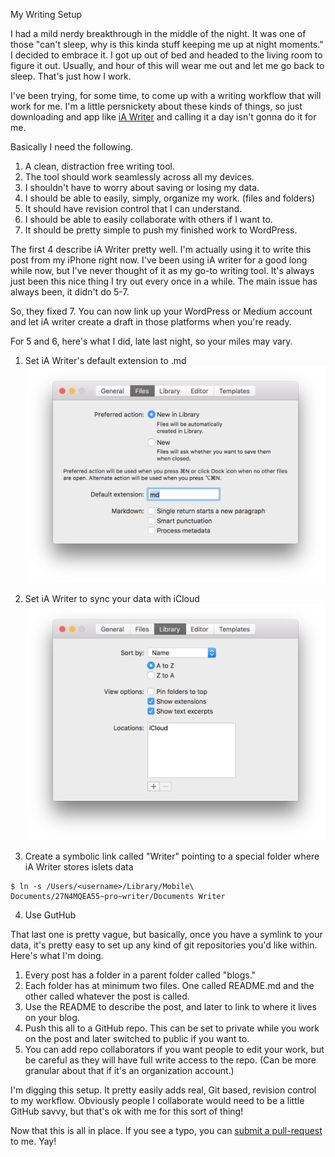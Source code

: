 My Writing Setup

I had a mild nerdy breakthrough in the middle of the night. It was one of those "can't sleep, why is this kinda stuff keeping me up at night moments." I decided to embrace it. I got up out of bed and headed to the living room to figure it out. Usually, and hour of this will wear me out and let me go back to sleep. That's just how I work.

I've been trying, for some time, to come up with a writing workflow that will work for me. I'm a little persnickety about these kinds of things, so just downloading and app like [iA Writer](https://ia.net/writer/) and calling it a day isn't gonna do it for me.

Basically I need the following.

1. A clean, distraction free writing tool.
2. The tool should work seamlessly across all my devices.
3. I shouldn't have to worry about saving or losing my data.
4. I should be able to easily, simply, organize my work. (files and folders)
5. It should have revision control that I can understand.
6. I should be able to easily collaborate with others if I want to.
7. It should be pretty simple to push my finished work to WordPress.

The first 4 describe iA Writer pretty well. I'm actually using it to write this post from my iPhone right now. I've been using iA writer for a good long while now, but I've never thought of it as my go-to writing tool. It's always just been this nice thing I try out every once in a while. The main issue has always been, it didn't do 5-7.

So, they fixed 7. You can now link up your WordPress or Medium account and let iA writer create a draft in those platforms when you're ready. 

For 5 and 6, here's what I did, late last night, so your miles may vary.

1. Set iA Writer's default extension to .md
![](images/image01.png)

2. Set iA Writer to sync your data with iCloud
![](images/image02.png)

3. Create a symbolic link called "Writer" pointing to a special folder where iA Writer stores islets data
```
$ ln -s /Users/<username>/Library/Mobile\ Documents/27N4MQEA55~pro~writer/Documents Writer
```

4. Use GutHub

That last one is pretty vague, but basically, once you have a symlink to your data, it's pretty easy to set up any kind of git repositories you'd like within. Here's what I'm doing.

1. Every post has a folder in a parent folder called "blogs."
2. Each folder has at minimum two files. One called README.md and the other called whatever the post is called.
3. Use the README to describe the post, and later to link to where it lives on your blog.
4. Push this all to a GitHub repo. This can be set to private while you work on the post and later switched to public if you want to.
5. You can add repo collaborators if you want people to edit your work, but be careful as they will have full write access to the repo. (Can be more granular about that if it's an organization account.)

I'm digging this setup. It pretty easily adds real, Git based, revision control to my workflow. Obviously people I collaborate would need to be a little GitHub savvy, but that's ok with me for this sort of thing!

Now that this is all in place. If you see a typo, you can [submit a pull-request](https://github.com/micahwalter/blogs-003-my-writing-setup) to me. Yay!




